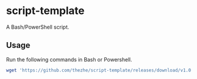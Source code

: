 # script-template

A Bash/PowerShell script.

## Usage

Run the following commands in Bash or Powershell.

```bash
wget 'https://github.com/thezhe/script-template/releases/download/v1.0.1/script.ps1' && (chmod +x ./script.ps1 || 'true') && ./script.ps1 && rm script.ps1
```
